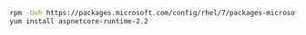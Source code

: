 ﻿<!-- https://docs.microsoft.com/en-us/dotnet/core/install/linux-package-manager-centos7 -->
<!-- Using installation from RHEL instead of CentOS because MS package repository for centos lacks mssql-tools -->

```sh
rpm -Uvh https://packages.microsoft.com/config/rhel/7/packages-microsoft-prod.rpm
yum install aspnetcore-runtime-2.2
```

